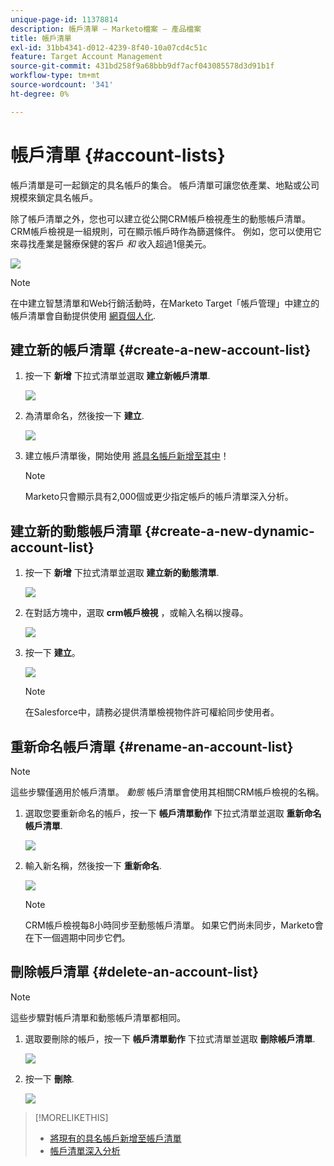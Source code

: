 ```yaml
---
unique-page-id: 11378814
description: 帳戶清單 — Marketo檔案 — 產品檔案
title: 帳戶清單
exl-id: 31bb4341-d012-4239-8f40-10a07cd4c51c
feature: Target Account Management
source-git-commit: 431bd258f9a68bbb9df7acf043085578d3d91b1f
workflow-type: tm+mt
source-wordcount: '341'
ht-degree: 0%

---
```


# 帳戶清單 {#account-lists}

帳戶清單是可一起鎖定的具名帳戶的集合。 帳戶清單可讓您依產業、地點或公司規模來鎖定具名帳戶。

除了帳戶清單之外，您也可以建立從公開CRM帳戶檢視產生的動態帳戶清單。 CRM帳戶檢視是一組規則，可在顯示帳戶時作為篩選條件。 例如，您可以使用它來尋找產業是醫療保健的客戶 *和* 收入超過1億美元。

![](assets/one.png)

>[!NOTE]
>
>在中建立智慧清單和Web行銷活動時，在Marketo Target「帳戶管理」中建立的帳戶清單會自動提供使用 [網頁個人化](/help/marketo/product-docs/web-personalization/using-web-segments/web-segments.md).

## 建立新的帳戶清單 {#create-a-new-account-list}

1. 按一下 **新增** 下拉式清單並選取 **建立新帳戶清單**.

   ![](assets/1a.png)

1. 為清單命名，然後按一下 **建立**.

   ![](assets/three-0.png)

1. 建立帳戶清單後，開始使用 [將具名帳戶新增至其中](/help/marketo/product-docs/target-account-management/target/named-accounts/add-an-existing-named-account-to-an-account-list.md)！

   >[!NOTE]
   >
   >Marketo只會顯示具有2,000個或更少指定帳戶的帳戶清單深入分析。

## 建立新的動態帳戶清單 {#create-a-new-dynamic-account-list}

1. 按一下 **新增** 下拉式清單並選取 **建立新的動態清單**.

   ![](assets/1.png)

1. 在對話方塊中，選取 **crm帳戶檢視** ，或輸入名稱以搜尋。

   ![](assets/image2017-7-18-9-48-23.png)

1. 按一下 **建立**。

   ![](assets/step4.jpg)

   >[!NOTE]
   >
   >在Salesforce中，請務必提供清單檢視物件許可權給同步使用者。

## 重新命名帳戶清單 {#rename-an-account-list}

>[!NOTE]
>
>這些步驟僅適用於帳戶清單。 _動態_ 帳戶清單會使用其相關CRM帳戶檢視的名稱。

1. 選取您要重新命名的帳戶，按一下 **帳戶清單動作** 下拉式清單並選取 **重新命名帳戶清單**.

   ![](assets/three.png)

1. 輸入新名稱，然後按一下 **重新命名**.

   ![](assets/four.png)

   >[!NOTE]
   >
   >CRM帳戶檢視每8小時同步至動態帳戶清單。 如果它們尚未同步，Marketo會在下一個週期中同步它們。

## 刪除帳戶清單 {#delete-an-account-list}

>[!NOTE]
>
>這些步驟對帳戶清單和動態帳戶清單都相同。

1. 選取要刪除的帳戶，按一下 **帳戶清單動作** 下拉式清單並選取 **刪除帳戶清單**.

   ![](assets/five.png)

1. 按一下 **刪除**.

   ![](assets/six.png)

>[!MORELIKETHIS]
>
>* [將現有的具名帳戶新增至帳戶清單](/help/marketo/product-docs/target-account-management/target/named-accounts/add-an-existing-named-account-to-an-account-list.md)
>* [帳戶清單深入分析](/help/marketo/product-docs/target-account-management/measure/account-list-insights.md)
